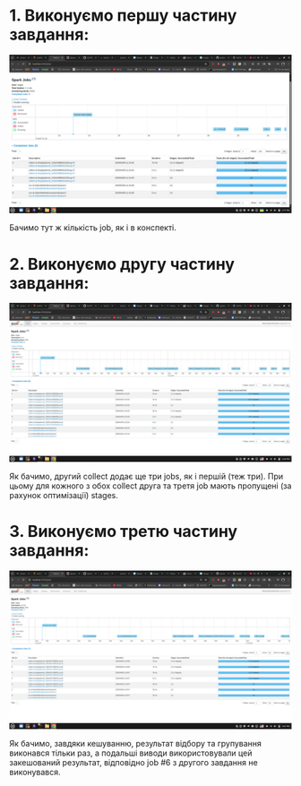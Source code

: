 # 1. Виконуємо першу частину завдання:

![alt](part1-all_5_jobs.png "скріншот 1")

Бачимо тут ж кількість job, як і в конспекті.



# 2. Виконуємо другу частину завдання:

![alt](part2-all_8_jobs.png "скріншот 2")

Як бачимо, другий collect додає ще три jobs, як і першій (теж три). При цьому для кожного з обох collect друга та третя job мають пропущені (за рахунок оптимізації) stages.



# 3. Виконуємо третю частину завдання:

![alt](part3-all_7_jobs.png "скріншот 3")

Як бачимо, завдяки кешуванню, результат відбору та групування виконався тільки раз, а подальші виводи використовували цей закешований результат, відповідно job #6 з другого завдання не виконувався.
